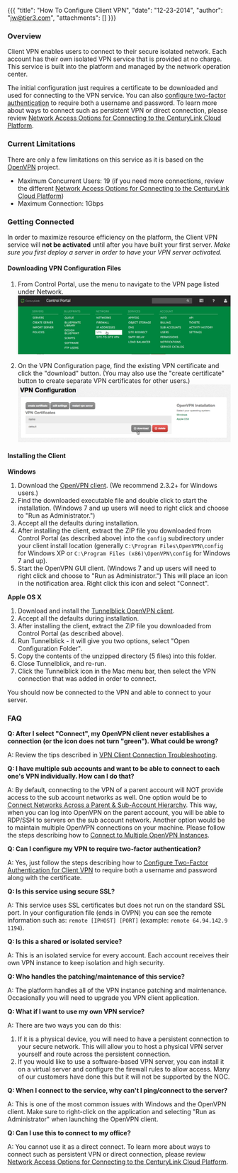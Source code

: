 {{{
  "title": "How To Configure Client VPN",
  "date": "12-23-2014",
  "author": "jw@tier3.com",
  "attachments": []
}}}

### Overview

Client VPN enables users to connect to their secure isolated network. Each account has their own isolated VPN service that is provided at no charge. This service is built into the platform and managed by the network operation center.

The initial configuration just requires a certificate to be downloaded and used for connecting to the VPN service. You can also [configure two-factor authentication](../Network/configure-two-factor-authentication-for-client-vpn.md) to require both a username and password. To learn more about ways to connect such as persistent VPN or direct connection, please review [Network Access Options for Connecting to the CenturyLink Cloud Platform](../Network/network-access-options-for-connecting-to-centurylink-clouds-platform.md).

### Current Limitations

There are only a few limitations on this service as it is based on the [OpenVPN](http://www.openvpn.net) project.

- Maximum Concurrent Users: 19 (if you need more connections, review the different [Network Access Options for Connecting to the CenturyLink Cloud Platform](../Network/network-access-options-for-connecting-to-centurylink-clouds-platform.md))
- Maximum Connection: 1Gbps

### Getting Connected

In order to maximize resource efficiency on the platform, the Client VPN service will **not be activated** until after you have built your first server. _Make sure you first deploy a server in order to have your VPN server activated._

#### Downloading VPN Configuration Files

1. From Control Portal, use the menu to navigate to the VPN page listed under Network.
  ![](../images/vpn-menu.png)

2. On the VPN Configuration page, find the existing VPN certificate and click the "download" button. (You may also use the "create certificate" button to create separate VPN certificates for other users.)
  ![](../images/vpn-configuration-download.png)

#### Installing the Client

**Windows**

1. Download the [OpenVPN client](http://openvpn.net/index.php/open-source/downloads.html). (We recommend 2.3.2+ for Windows users.)
2. Find the downloaded executable file and double click to start the installation. (Windows 7 and up users will need to right click and choose to "Run as Administrator.")
3. Accept all the defaults during installation.
4. After installing the client, extract the ZIP file you downloaded from Control Portal (as described above) into the `config` subdirectory under your client install location (generally `C:\Program Files\OpenVPN\config` for Windows XP or `C:\Program Files (x86)\OpenVPN\config` for Windows 7 and up).
6. Start the OpenVPN GUI client. (Windows 7 and up  users will need to right click and choose to "Run as Administrator.") This will place an icon in the notification area. Right click this icon and select "Connect".

**Apple OS X**

1. Download and install the [Tunnelblick OpenVPN client](http://code.google.com/p/tunnelblick/).
2. Accept all the defaults during installation.
3. After installing the client, extract the ZIP file you downloaded from Control Portal (as described above).
4. Run Tunnelblick - it will give you two options, select "Open Configuration Folder".
5. Copy the contents of the unzipped directory (5 files) into this folder.
6. Close Tunnelblick, and re-run.
7. Click the Tunnelblick icon in the Mac menu bar, then select the VPN connection that was added in order to connect.

You should now be connected to the VPN and able to connect to your server.

### FAQ

**Q: After I select "Connect", my OpenVPN client never establishes a connection (or the icon does not turn "green"). What could be wrong?**

A: Review the tips described in [VPN Client Connection Troubleshooting](../Network/vpn-client-connection-troubleshooting.md).

**Q: I have multiple sub accounts and want to be able to connect to each one's VPN individually. How can I do that?**

A: By default, connecting to the VPN of a parent account will NOT provide access to the sub account networks as well. One option would be to [Connect Networks Across a Parent & Sub-Account Hierarchy](../Network/connecting-data-center-networks-through-firewall-policies.md).  This way, when you can log into OpenVPN on the parent account, you will be able to RDP/SSH to servers on the sub account network.  Another option would be to maintain multiple OpenVPN connections on your machine.  Please follow the steps describing how to [Connect to Multiple OpenVPN Instances](../Network/connect-to-multiple-openvpn-instances.md).

**Q: Can I configure my VPN to require two-factor authentication?**

A: Yes, just follow the steps describing how to [Configure Two-Factor Authentication for Client VPN](../Network/configure-two-factor-authentication-for-client-vpn.md) to require both a username and password along with the certificate.

**Q: Is this service using secure SSL?**

A: This service uses SSL certificates but does not run on the standard SSL port. In your configuration file (ends in OVPN) you can see the remote information such as: `remote [IPHOST] [PORT]` (example: `remote 64.94.142.9 1194`).

**Q: Is this a shared or isolated service?**

A: This is an isolated service for every account. Each account receives their own VPN instance to keep isolation and high security.

**Q: Who handles the patching/maintenance of this service?**

A: The platform handles all of the VPN instance patching and maintenance. Occasionally you will need to upgrade you VPN client application.

**Q: What if I want to use my own VPN service?**

A: There are two ways you can do this:
  1. If it is a physical device, you will need to have a persistent connection to your secure network. This will allow you to host a physical VPN server yourself and route across the persistent connection.
  2. If you would like to use a software-based VPN server, you can install it on a virtual server and configure the firewall rules to allow access. Many of our customers have done this but it will not be supported by the NOC.

**Q: When I connect to the service, why can't I ping/connect to the server?**

A: This is one of the most common issues with Windows and the OpenVPN client. Make sure to right-click on the application and selecting "Run as Administrator" when launching the OpenVPN client.

**Q: Can I use this to connect to my office?**

A: You cannot use it as a direct connect. To learn more about ways to connect such as persistent VPN or direct connection, please review [Network Access Options for Connecting to the CenturyLink Cloud Platform](../Network/network-access-options-for-connecting-to-centurylink-clouds-platform.md).
